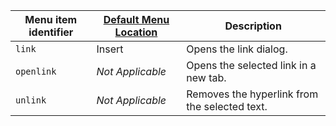 | Menu item identifier | [Default Menu Location]({{site.baseurl}}/interface/menus/menus-configuration-options/#examplethetinymcedefaultmenuitems) | Description                                   |
|----------------------|----------------------------------------------------------------------------------------------------------|-----------------------------------------------|
| `link`               | Insert                                                                                                   | Opens the link dialog.                        |
| `openlink`           | _Not Applicable_                                                                                         | Opens the selected link in a new tab.         |
| `unlink`             | _Not Applicable_                                                                                         | Removes the hyperlink from the selected text. |